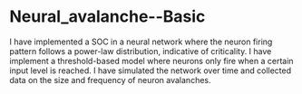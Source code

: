 # Neural_avalanche--Basic
I have implemented a SOC in a neural network where the neuron firing pattern follows a power-law distribution, indicative of criticality. I have implement a threshold-based model where neurons only fire when a certain input level is reached. I have simulated the network over time and collected data on the size and frequency of neuron avalanches. 
